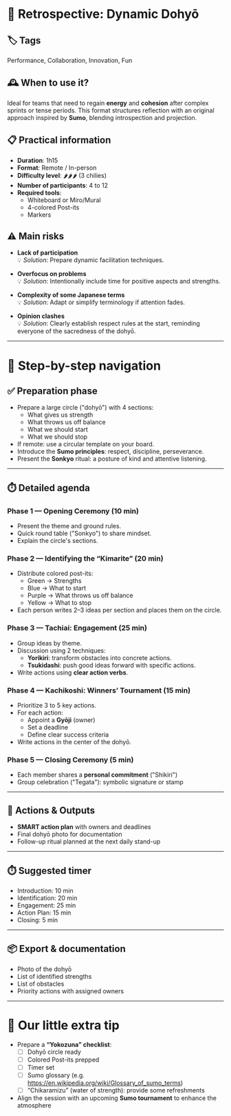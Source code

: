 # 🧠 Retrospective: Dynamic Dohyō

## 🏷️ Tags
Performance, Collaboration, Innovation, Fun

## 🕰️ When to use it?
Ideal for teams that need to regain **energy** and **cohesion** after complex sprints or tense periods. This format structures reflection with an original approach inspired by **Sumo**, blending introspection and projection.

## 📋 Practical information
- **Duration**: 1h15  
- **Format**: Remote / In-person  
- **Difficulty level**: 🌶️🌶️🌶️ (3 chilies)  
- **Number of participants**: 4 to 12  
- **Required tools**:
  - Whiteboard or Miro/Mural
  - 4-colored Post-its
  - Markers

## ⚠️ Main risks
- **Lack of participation**  
  💡 *Solution*: Prepare dynamic facilitation techniques.

- **Overfocus on problems**  
  💡 *Solution*: Intentionally include time for positive aspects and strengths.

- **Complexity of some Japanese terms**  
  💡 *Solution*: Adapt or simplify terminology if attention fades.

- **Opinion clashes**  
  💡 *Solution*: Clearly establish respect rules at the start, reminding everyone of the sacredness of the dohyō.

---

# 🧭 Step-by-step navigation

## ✅ Preparation phase
- Prepare a large circle ("dohyō") with 4 sections:
  - What gives us strength
  - What throws us off balance
  - What we should start
  - What we should stop
- If remote: use a circular template on your board.
- Introduce the **Sumo principles**: respect, discipline, perseverance.
- Present the **Sonkyo** ritual: a posture of kind and attentive listening.

---

## ⏱️ Detailed agenda

### Phase 1 — Opening Ceremony (10 min)  
- Present the theme and ground rules.  
- Quick round table ("Sonkyo") to share mindset.  
- Explain the circle's sections.

### Phase 2 — Identifying the “Kimarite” (20 min)  
- Distribute colored post-its:  
  - Green → Strengths  
  - Blue → What to start  
  - Purple → What throws us off balance  
  - Yellow → What to stop  
- Each person writes 2–3 ideas per section and places them on the circle.

### Phase 3 — Tachiai: Engagement (25 min)  
- Group ideas by theme.  
- Discussion using 2 techniques:
  - **Yorikiri**: transform obstacles into concrete actions.
  - **Tsukidashi**: push good ideas forward with specific actions.  
- Write actions using **clear action verbs**.

### Phase 4 — Kachikoshi: Winners’ Tournament (15 min)  
- Prioritize 3 to 5 key actions.  
- For each action:
  - Appoint a **Gyōji** (owner)
  - Set a deadline
  - Define clear success criteria  
- Write actions in the center of the dohyō.

### Phase 5 — Closing Ceremony (5 min)  
- Each member shares a **personal commitment** ("Shikiri")  
- Group celebration ("Tegata"): symbolic signature or stamp

---

## 🎯 Actions & Outputs
- **SMART action plan** with owners and deadlines  
- Final dohyō photo for documentation  
- Follow-up ritual planned at the next daily stand-up  

---

## ⏱️ Suggested timer

- Introduction: 10 min  
- Identification: 20 min  
- Engagement: 25 min  
- Action Plan: 15 min  
- Closing: 5 min  

---

## 📦 Export & documentation

- Photo of the dohyō  
- List of identified strengths  
- List of obstacles  
- Priority actions with assigned owners  

---

# 🎁 Our little extra tip
- Prepare a **“Yokozuna” checklist**:
  - [ ] Dohyō circle ready
  - [ ] Colored Post-its prepped
  - [ ] Timer set
  - [ ] Sumo glossary (e.g. https://en.wikipedia.org/wiki/Glossary_of_sumo_terms)
  - [ ] “Chikaramizu” (water of strength): provide some refreshments
- Align the session with an upcoming **Sumo tournament** to enhance the atmosphere
